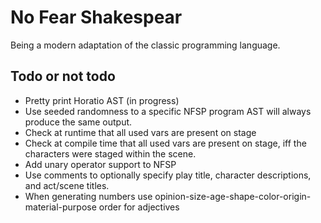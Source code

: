 # No Fear Shakespear

Being a modern adaptation of the classic programming language.

## Todo or not todo

- Pretty print Horatio AST (in progress)
- Use seeded randomness to a specific NFSP program AST will always produce the
  same output.
- Check at runtime that all used vars are present on stage
- Check at compile time that all used vars are present on stage, iff the
  characters were staged within the scene.
- Add unary operator support to NFSP
- Use comments to optionally specify play title, character descriptions, and
  act/scene titles.
- When generating numbers use opinion-size-age-shape-color-origin-material-purpose order for adjectives
